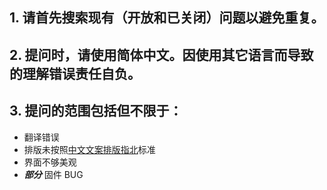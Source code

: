 ## 1. 请首先搜索现有（开放和已关闭）问题以避免重复。
## 2. 提问时，请使用简体中文。因使用其它语言而导致的理解错误责任自负。
## 3. 提问的范围包括但不限于：
* 翻译错误
* 排版未按照[中文文案排版指北](https://github.com/sparanoid/chinese-copywriting-guidelines)标准
* 界面不够美观
* ***部分*** 固件 BUG

